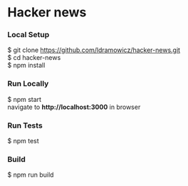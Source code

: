 # Hacker news

### Local Setup
$ git clone https://github.com/ldramowicz/hacker-news.git <br>
$ cd hacker-news\
$ npm install

### Run Locally
$ npm start\
navigate to **http://localhost:3000** in browser

### Run Tests
$ npm test

### Build
$ npm run build
